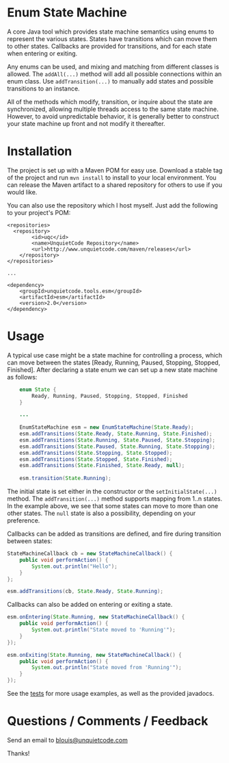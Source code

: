 # Enum State Machine
A core Java tool which provides state machine semantics using enums to represent the various states.
States have transitions which can move them to other states. Callbacks are provided for transitions,
and for each state when entering or exiting.

Any enums can be used, and mixing and matching from different classes is allowed. The `addAll(...)`
method will add all possible connections within an enum class. Use `addTransition(...)` to manually
add states and possible transitions to an instance.

All of the methods which modify, transition, or inquire about the state are synchronized, allowing
multiple threads access to the same state machine. However, to avoid unpredictable behavior, it is
generally better to construct your state machine up front and not modify it thereafter.

# Installation
The project is set up with a Maven POM for easy use. Download a stable tag of the project and run
`mvn install` to install to your local environment. You can release the Maven artifact to a shared
repository for others to use if you would like.

You can also use the repository which I host myself. Just add the following to your project's POM:
```
<repositories>
  <repository>
		<id>uqc</id>
		<name>UnquietCode Repository</name>
		<url>http://www.unquietcode.com/maven/releases</url>
	</repository>
</repositories>

...

<dependency>
    <groupId>unquietcode.tools.esm</groupId>
    <artifactId>esm</artifactId>
    <version>2.0</version>
</dependency>
```

# Usage
A typical use case might be a state machine for controlling a process, which can move between the
states [Ready, Running, Paused, Stopping, Stopped, Finished]. After declaring a state enum we can
set up a new state machine as follows:

```java
    enum State {
        Ready, Running, Paused, Stopping, Stopped, Finished
    }

    ...
    
    EnumStateMachine esm = new EnumStateMachine(State.Ready);
    esm.addTransitions(State.Ready, State.Running, State.Finished);
    esm.addTransitions(State.Running, State.Paused, State.Stopping);
    esm.addTransitions(State.Paused, State.Running, State.Stopping);
    esm.addTransitions(State.Stopping, State.Stopped);
    esm.addTransitions(State.Stopped, State.Finished);
    esm.addTransitions(State.Finished, State.Ready, null);
    
    esm.transition(State.Running);
```

The initial state is set either in the constructor or the `setInitialState(...)` method. The `addTransition(...)`
method supports mapping from 1..n states. In the example above, we see that some states can move to more than
one other states. The `null` state is also a possibility, depending on your preference.

Callbacks can be added as transitions are defined, and fire during transition between states:

```java
StateMachineCallback cb = new StateMachineCallback() {
    public void performAction() {
        System.out.println("Hello");
    }
};

esm.addTransitions(cb, State.Ready, State.Running);
```

Callbacks can also be added on entering or exiting a state.
```java
esm.onEntering(State.Running, new StateMachineCallback() {
    public void performAction() {
        System.out.println("State moved to 'Running'");
    }
});

esm.onExiting(State.Running, new StateMachineCallback() {
    public void performAction() {
        System.out.println("State moved from 'Running'");
    }
});
```

See the [tests](https://github.com/UnquietCode/Enum-State-Machine/blob/master/src/test/java/unquietcode/tools/esm/EnumStateMachine_T.java)
for more usage examples, as well as the provided javadocs.


# Questions / Comments / Feedback
Send an email to blouis@unquietcode.com
  
Thanks!